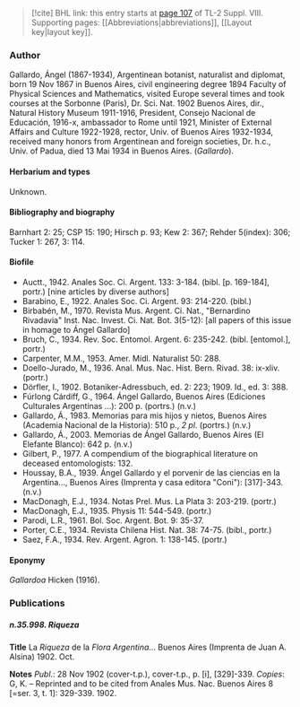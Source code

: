 > [!cite] BHL link: this entry starts at [page 107](https://www.biodiversitylibrary.org/item/103832#page/119/mode/1up) of TL-2 Suppl. VIII.
> Supporting pages: [[Abbreviations|abbreviations]], [[Layout key|layout key]].

### Author

Gallardo, Ángel (1867-1934), Argentinean botanist, naturalist and diplomat, born 19 Nov 1867 in Buenos Aires, civil engineering degree 1894 Faculty of Physical Sciences and Mathematics, visited Europe several times and took courses at the Sorbonne (Paris), Dr. Sci. Nat. 1902 Buenos Aires, dir., Natural History Museum 1911-1916, President, Consejo Nacional de Educación, 1916-x, ambassador to Rome until 1921, Minister of External Affairs and Culture 1922-1928, rector, Univ. of Buenos Aires 1932-1934, received many honors from Argentinean and foreign societies, Dr. h.c., Univ. of Padua, died 13 Mai 1934 in Buenos Aires. (*Gallardo*).

#### Herbarium and types

Unknown.

#### Bibliography and biography

Barnhart 2: 25; CSP 15: 190; Hirsch p. 93; Kew 2: 367; Rehder 5(index): 306; Tucker 1: 267, 3: 114.

#### Biofile

- Auctt., 1942. Anales Soc. Ci. Argent. 133: 3-184. (bibl. \[p. 169-184\], portr.) \[nine articles by diverse authors\]
- Barabino, E., 1922. Anales Soc. Ci. Argent. 93: 214-220. (bibl.)
- Birbabén, M., 1970. Revista Mus. Argent. Ci. Nat., "Bernardino Rivadavia" Inst. Nac. Invest. Ci. Nat. Bot. 3(5-12): \[all papers of this issue in homage to Ángel Gallardo\]
- Bruch, C., 1934. Rev. Soc. Entomol. Argent. 6: 235-242. (bibl. \[entomol.\], portr.)
- Carpenter, M.M., 1953. Amer. Midl. Naturalist 50: 288.
- Doello-Jurado, M., 1936. Anal. Mus. Nac. Hist. Bern. Rivad. 38: ix-xliv. (portr.)
- Dörfler, I., 1902. Botaniker-Adressbuch, ed. 2: 223; 1909. Id., ed. 3: 388.
- Fúrlong Cárdiff, G., 1964. Ángel Gallardo, Buenos Aires (Ediciones Culturales Argentinas ...): 200 p. (portrs.) (n.v.)
- Gallardo, Á., 1983. Memorias para mis hijos y nietos, Buenos Aires (Academia Nacional de la Historia): 510 p., *2 pl*. (portrs.) (n.v.)
- Gallardo, Á., 2003. Memorias de Ángel Gallardo, Buenos Aires (El Elefante Blanco): 642 p. (n.v.)
- Gilbert, P., 1977. A compendium of the biographical literature on deceased entomologists: 132.
- Houssay, B.A., 1939. Ángel Gallardo y el porvenir de las ciencias en la Argentina..., Buenos Aires (Imprenta y casa editora "Coni"): \[317\]-343. (n.v.)
- MacDonagh, E.J., 1934. Notas Prel. Mus. La Plata 3: 203-219. (portr.)
- MacDonagh, E.J., 1935. Physis 11: 544-549. (portr.)
- Parodi, L.R., 1961. Bol. Soc. Argent. Bot. 9: 35-37.
- Porter, C.E., 1934. Revista Chilena Hist. Nat. 38: 74-75. (bibl., portr.)
- Saez, F.A., 1934. Rev. Argent. Agron. 1: 138-145. (portr.)

#### Eponymy

*Gallardoa* Hicken (1916).

### Publications

##### n.35.998. Riqueza

**Title**
La *Riqueza* de la *Flora Argentina*... Buenos Aires (Imprenta de Juan A. Alsina) 1902. Oct.

**Notes**
*Publ*.: 28 Nov 1902 (cover-t.p.), cover-t.p., p. \[i\], \[329\]-339. *Copies*: G, K. – Reprinted and to be cited from Anales Mus. Nac. Buenos Aires 8 \[=ser. 3, t. 1\]: 329-339. 1902.

